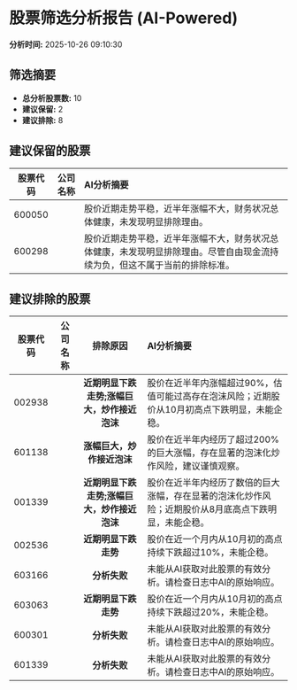 # 股票筛选分析报告 (AI-Powered)

**分析时间:** 2025-10-26 09:10:30

## 筛选摘要

- **总分析股票数:** 10
- **建议保留:** 2
- **建议排除:** 8

## 建议保留的股票

| 股票代码 | 公司名称 | AI分析摘要 |
|:---:|:---:|:---|
| 600050 |  | 股价近期走势平稳，近半年涨幅不大，财务状况总体健康，未发现明显排除理由。 |
| 600298 |  | 股价近期走势平稳，近半年涨幅不大，财务状况总体健康，未发现明显排除理由。尽管自由现金流持续为负，但这不属于当前的排除标准。 |

## 建议排除的股票

| 股票代码 | 公司名称 | 排除原因 | AI分析摘要 |
|:---:|:---:|:---:|:---|
| 002938 |  | **近期明显下跌走势;涨幅巨大，炒作接近泡沫** | 股价在近半年内涨幅超过90%，估值可能过高存在泡沫风险；近期股价从10月初高点下跌明显，未能企稳。 |
| 601138 |  | **涨幅巨大，炒作接近泡沫** | 股价在近半年内经历了超过200%的巨大涨幅，存在显著的泡沫化炒作风险，建议谨慎观察。 |
| 001339 |  | **近期明显下跌走势;涨幅巨大，炒作接近泡沫** | 股价在近半年内经历了数倍的巨大涨幅，存在显著的泡沫化炒作风险；近期股价从8月底高点下跌明显，未能企稳。 |
| 002536 |  | **近期明显下跌走势** | 股价在近一个月内从10月初的高点持续下跌超过10%，未能企稳。 |
| 603166 |  | **分析失败** | 未能从AI获取对此股票的有效分析。请检查日志中AI的原始响应。 |
| 603063 |  | **近期明显下跌走势** | 股价在近一个月内从10月初的高点持续下跌超过20%，未能企稳。 |
| 600301 |  | **分析失败** | 未能从AI获取对此股票的有效分析。请检查日志中AI的原始响应。 |
| 601339 |  | **分析失败** | 未能从AI获取对此股票的有效分析。请检查日志中AI的原始响应。 |
